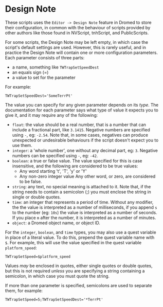 Design Note
===========

These scripts uses the `Editor -> Design Note` feature in Dromed to store
their configuration, in common with the behaviour of scripts provided by
other authors like those found in NVScript, tnhScript, and PublicScripts.

For some scripts, the Design Note may be left empty, in which case the
script's default settings are used. However, this is rarely useful, and in
practice the Design Note will contain one or more configuration parameters.
Each parameter consists of three parts:

- a name, something like `TWTrapSetSpeedDest`
- an equals sign (=)
- a value to set for the parameter

For example:

    TWTrapSetSpeedDest='SomeTerrPt'

The value you can specify for any given parameter depends on its *type*.
The documentation for each parameter says what type of value it expects you
to give it, and it may require any of the following:

- `float`: the value should be a real number, that is a number that can
  include a fractional part, like `3.1415`. Negative numbers are specified
  using `-`, eg: `-2.54`. Note that, in some cases, negatives can
  produce unexpected or undesirable behaviours if the script doesn't expect
  you to use them.
- `integer`: a 'whole number', one without any decimal part, eg: `3`.
  Negative numbers can be specified using `-`, eg: `-42`.
- `boolean`: a true or false value. The value specified for this is case
  insensitive, and the following are considered to be true values:
    - Any word starting 't', 'T', 'y' or 'Y'
    - Any non-zero integer value
  Any other word, or zero, are considered to be false.
- `string`: any text, no special meaning is attached to it. Note that, if
  the string needs to contain a semicolon (;) you must enclose the string
  in single or double quotes.
- `time`: an integer that represents a period of time. Without any modifier,
  the the value is interpreted as a number of milliseconds, if you append
  `s` to the number (eg: `10s`) the value is interpreted as a number of
  seconds. If you place `m` after the number, it is interpreted as a number
  of minutes.
- `object`: a Dromed object name, or object ID.

For the `integer`, `boolean`, and `time` types, you may also use a quest
variable in place of a literal value. To do this, prepend the quest variable
name with `$`. For example, this will use the value specified in the quest
variable `platform_speed`:

    TWTrapSetSpeed=$platform_speed

Values *may* be enclosed in quotes, either single quotes or double quotes,
but this is not required *unless* you are specifying a string containing a
semicolon, in which case you must quote the string.

If more than one parameter is specified, semicolons are used to separate
them, for example:

    TWTrapSetSpeed=5;TWTrapSetSpeedDest='*TerrPt'
